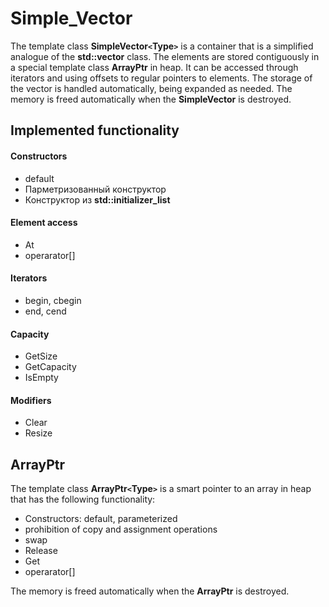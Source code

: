 # Simple_Vector

The template class __SimpleVector`<`Type`>`__ is a container that is a simplified analogue of the __std::vector__ class. The elements are stored contiguously in a special template class __ArrayPtr__ in heap. It can be accessed through iterators and using offsets to regular pointers to elements. The storage of the vector is handled automatically, being expanded as needed. The memory is freed automatically when the __SimpleVector__ is destroyed.

## Implemented functionality

#### Constructors

- default
- Парметризованный конструктор
- Конструктор из __std::initializer_list__

#### Element access

- At
- operarator[]

#### Iterators

- begin, cbegin
- end, cend

#### Capacity

- GetSize
- GetCapacity
- IsEmpty

#### Modifiers

- Clear
- Resize

## ArrayPtr

The template class __ArrayPtr`<`Type`>`__ is a smart pointer to an array in heap that has the following functionality:

- Constructors: default, parameterized
- prohibition of copy and assignment operations
- swap
- Release
- Get
- operarator[]


The memory is freed automatically when the __ArrayPtr__ is destroyed.